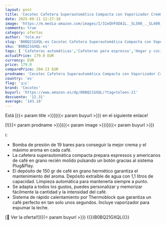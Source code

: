 ```yaml
---
layout: post
title: 'Cecotec Cafetera Superautomática Compacta con Vaporizador Cremmaet Compact Steam. 1350W  19 Bares  Sistema Thermoblock  Depósito Café en Grano 150gr con Molinillo y 1 1 L de Agua'
date: 2025-09-11 12:27:18
image: 'https://m.media-amazon.com/images/I/31eQhFUDA1L._SL500_._SL400_.jpg'
comments: true
category: ofertas
author: 'tole.es'
slug: 'B0BQ21GXQL-es Cecotec Cafetera Superautomática Compacta con Vaporizador...'
sku: 'B0BQ21GXQL-es'
tags: [ 'Cafeteras automáticas','Cafeteras para espresso','Hogar y cocina','Máquinas cafeteras','Utensilios para café y té','cafetera','cecotec','🇪🇸', ]
actualPrice: 179.0 EUR
currency: EUR
price: 179.0
comparePrice: 204.13 EUR
prodname: 'Cecotec Cafetera Superautomática Compacta con Vaporizador Cremmaet Compact Steam. 1350W  19 Bares  Sistema Thermoblock  Depósito Café en Grano 150gr con Molinillo y 1 1 L de Agua'
country: 'es'
flag: '🇪🇸'
brand: 'Cecotec'
buyurl: 'https://www.amazon.es/dp/B0BQ21GXQL/?tag=tolees-21'
descuento: '12.31'
average: '143.18'
---
```


Está [{{< param title >}}]({{< param buyurl >}}) en el siguiente enlace!

[![{{< param prodname >}}]({{< param image >}})]({{< param buyurl >}})

ℹ️:

- Bomba de presión de 19 bares para conseguir la mejor crema y el máximo aroma en cada café.
- La cafetera superautomática compacta prepara espressos y americanos de café en grano recién molido pulsando un botón gracias al sistema Plug&Play.
- El depósito de 150 gr de café en grano hermético garantiza el mantenimiento del aroma. Depósito extraíble de agua con 1,1 litros de capacidad. Limpieza automática para mantenerla siempre a punto.
- Se adapta a todos los gustos, puedes personalizar y memorizar fácilmente la cantidad y la intensidad del café.
- Sistema de rápido calentamiento por Thermoblock que garantiza un café perfecto en tan solo unos segundos. Incluye vaporizador para espumar la leche.

[🛒 Ver la oferta!!]({{< param buyurl >}})
{{<world>}}B0BQ21GXQL{{</world>}}
